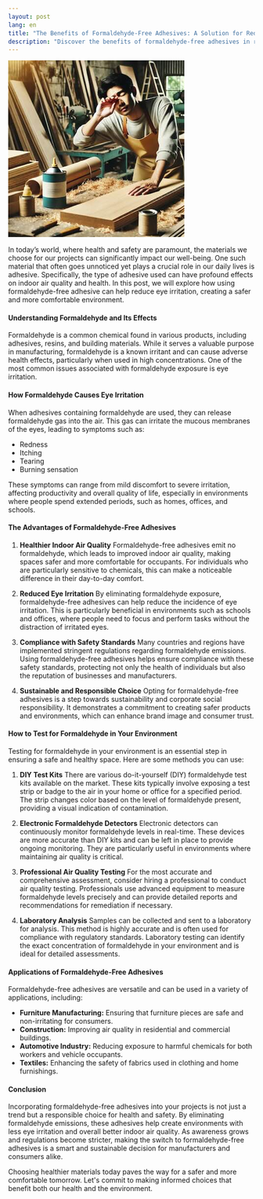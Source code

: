 ```yaml
---
layout: post
lang: en
title: "The Benefits of Formaldehyde-Free Adhesives: A Solution for Reducing Eye Irritation"
description: "Discover the benefits of formaldehyde-free adhesives in reducing eye irritation and improving indoor air quality. Learn how these adhesives contribute to healthier environments, compliance with safety standards, and sustainable practices. Find out methods to test for formaldehyde in your home or workplace to ensure a safe and comfortable space."
---
```

![Eye Irritation](/images/eye-irritation.jpg "Eye Irritation")

In today’s world, where health and safety are paramount, the materials we choose for our projects can significantly impact our well-being. One such material that often goes unnoticed yet plays a crucial role in our daily lives is adhesive. Specifically, the type of adhesive used can have profound effects on indoor air quality and health. In this post, we will explore how using formaldehyde-free adhesive can help reduce eye irritation, creating a safer and more comfortable environment.

#### Understanding Formaldehyde and Its Effects

Formaldehyde is a common chemical found in various products, including adhesives, resins, and building materials. While it serves a valuable purpose in manufacturing, formaldehyde is a known irritant and can cause adverse health effects, particularly when used in high concentrations. One of the most common issues associated with formaldehyde exposure is eye irritation.

#### How Formaldehyde Causes Eye Irritation

When adhesives containing formaldehyde are used, they can release formaldehyde gas into the air. This gas can irritate the mucous membranes of the eyes, leading to symptoms such as:
- Redness
- Itching
- Tearing
- Burning sensation

These symptoms can range from mild discomfort to severe irritation, affecting productivity and overall quality of life, especially in environments where people spend extended periods, such as homes, offices, and schools.

#### The Advantages of Formaldehyde-Free Adhesives

1. **Healthier Indoor Air Quality**
   Formaldehyde-free adhesives emit no formaldehyde, which leads to improved indoor air quality, making spaces safer and more comfortable for occupants. For individuals who are particularly sensitive to chemicals, this can make a noticeable difference in their day-to-day comfort.

2. **Reduced Eye Irritation**
   By eliminating formaldehyde exposure, formaldehyde-free adhesives can help reduce the incidence of eye irritation. This is particularly beneficial in environments such as schools and offices, where people need to focus and perform tasks without the distraction of irritated eyes.

3. **Compliance with Safety Standards**
   Many countries and regions have implemented stringent regulations regarding formaldehyde emissions. Using formaldehyde-free adhesives helps ensure compliance with these safety standards, protecting not only the health of individuals but also the reputation of businesses and manufacturers.

4. **Sustainable and Responsible Choice**
   Opting for formaldehyde-free adhesives is a step towards sustainability and corporate social responsibility. It demonstrates a commitment to creating safer products and environments, which can enhance brand image and consumer trust.

#### How to Test for Formaldehyde in Your Environment

Testing for formaldehyde in your environment is an essential step in ensuring a safe and healthy space. Here are some methods you can use:

1. **DIY Test Kits**
   There are various do-it-yourself (DIY) formaldehyde test kits available on the market. These kits typically involve exposing a test strip or badge to the air in your home or office for a specified period. The strip changes color based on the level of formaldehyde present, providing a visual indication of contamination.

2. **Electronic Formaldehyde Detectors**
   Electronic detectors can continuously monitor formaldehyde levels in real-time. These devices are more accurate than DIY kits and can be left in place to provide ongoing monitoring. They are particularly useful in environments where maintaining air quality is critical.

3. **Professional Air Quality Testing**
   For the most accurate and comprehensive assessment, consider hiring a professional to conduct air quality testing. Professionals use advanced equipment to measure formaldehyde levels precisely and can provide detailed reports and recommendations for remediation if necessary.

4. **Laboratory Analysis**
   Samples can be collected and sent to a laboratory for analysis. This method is highly accurate and is often used for compliance with regulatory standards. Laboratory testing can identify the exact concentration of formaldehyde in your environment and is ideal for detailed assessments.

#### Applications of Formaldehyde-Free Adhesives

Formaldehyde-free adhesives are versatile and can be used in a variety of applications, including:
- **Furniture Manufacturing:** Ensuring that furniture pieces are safe and non-irritating for consumers.
- **Construction:** Improving air quality in residential and commercial buildings.
- **Automotive Industry:** Reducing exposure to harmful chemicals for both workers and vehicle occupants.
- **Textiles:** Enhancing the safety of fabrics used in clothing and home furnishings.

#### Conclusion

Incorporating formaldehyde-free adhesives into your projects is not just a trend but a responsible choice for health and safety. By eliminating formaldehyde emissions, these adhesives help create environments with less eye irritation and overall better indoor air quality. As awareness grows and regulations become stricter, making the switch to formaldehyde-free adhesives is a smart and sustainable decision for manufacturers and consumers alike.

Choosing healthier materials today paves the way for a safer and more comfortable tomorrow. Let's commit to making informed choices that benefit both our health and the environment.

